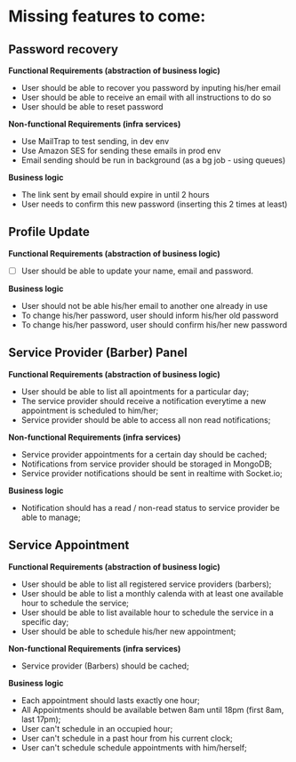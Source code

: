 # Missing features to come:

## Password recovery

**Functional Requirements (abstraction of business logic)**

* User should be able to recover you password by inputing his/her email
* User should be able to receive an email with all instructions to do so
* User should be able to reset password

**Non-functional Requirements (infra services)**

* Use MailTrap to test sending, in dev env
* Use Amazon SES for sending these emails in prod env
* Email sending should be run in background (as a bg job - using queues)

**Business logic**

* The link sent by email should expire in until 2 hours
* User needs to confirm this new password (inserting this 2 times at least)

## Profile Update

**Functional Requirements (abstraction of business logic)**

- [ ] User should be able to update your name, email and password.

**Business logic**

* User should not be able his/her email to another one already in use
* To change his/her password, user should inform his/her old password
* To change his/her password, user should confirm his/her new password

## Service Provider (Barber) Panel

**Functional Requirements (abstraction of business logic)**

* User should be able to list all apointments for a particular day;
* The service provider should receive a notification everytime a new appointment is scheduled to him/her;
* Service provider should be able to access all non read notifications;

**Non-functional Requirements (infra services)**

* Service provider appointments for a certain day should be cached;
* Notifications from service provider should be storaged in MongoDB;
* Service provider notifications should be sent in realtime with Socket.io;

**Business logic**

* Notification should has a read / non-read status to service provider be able to manage;

## Service Appointment

**Functional Requirements (abstraction of business logic)**

* User should be able to list all registered service providers (barbers);
* User should be able to list a monthly calenda with at least one available hour to schedule the service;
* User should be able to list available hour to schedule the service in a specific day;
* User should be able to schedule his/her new appointment;

**Non-functional Requirements (infra services)**

* Service provider (Barbers) should be cached;

**Business logic**

* Each appointment should lasts exactly one hour;
* All Appointments should be available betwen 8am until 18pm (first 8am, last 17pm);
* User can't schedule in an occupied hour;
* User can't schedule in a past hour from his current clock;
* User can't schedule schedule appointments with him/herself;
